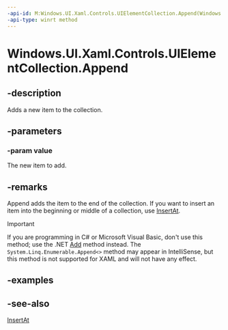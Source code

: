 ```yaml
---
-api-id: M:Windows.UI.Xaml.Controls.UIElementCollection.Append(Windows.UI.Xaml.UIElement)
-api-type: winrt method
---
```


<!-- Method syntax
public void Append(Windows.UI.Xaml.UIElement value)
-->

# Windows.UI.Xaml.Controls.UIElementCollection.Append

## -description
Adds a new item to the collection.



## -parameters
### -param value
The new item to add.

## -remarks
Append adds the item to the end of the collection. If you want to insert an item into the beginning or middle of a collection, use [InsertAt](uielementcollection_insertat_1232866588.md).

> [!IMPORTANT]
> If you are programming in C# or Microsoft Visual Basic, don't use this method; use the .NET [Add](/dotnet/api/system.collections.generic.icollection-1.add?view=dotnet-uwp-10.0&preserve-view=true) method instead. The `System.Linq.Enumerable.Append<>` method may appear in IntelliSense, but this method is not supported for XAML and will not have any effect.

## -examples

## -see-also
[InsertAt](uielementcollection_insertat_1232866588.md)
